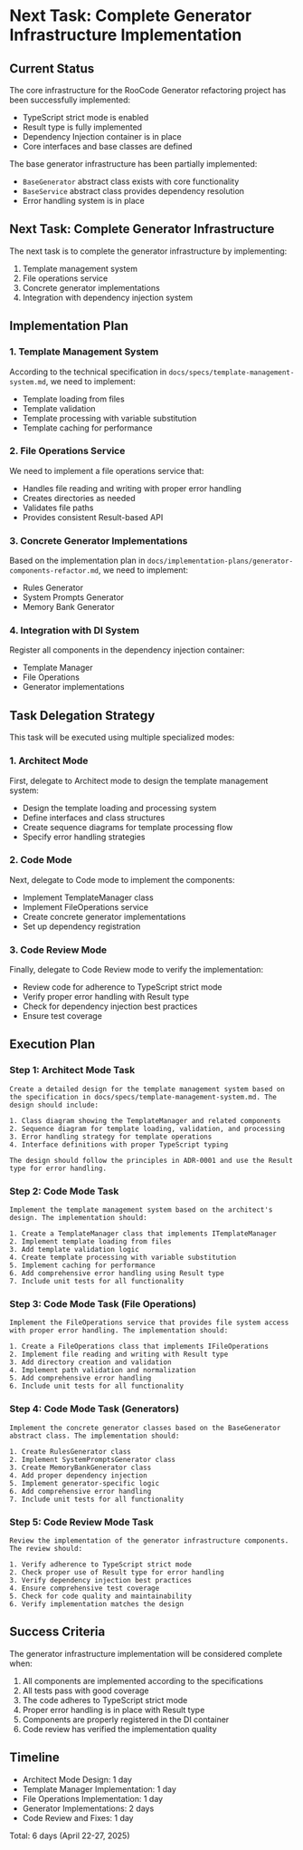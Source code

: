 # Next Task: Complete Generator Infrastructure Implementation

## Current Status

The core infrastructure for the RooCode Generator refactoring project has been successfully implemented:

- TypeScript strict mode is enabled
- Result type is fully implemented
- Dependency Injection container is in place
- Core interfaces and base classes are defined

The base generator infrastructure has been partially implemented:

- `BaseGenerator` abstract class exists with core functionality
- `BaseService` abstract class provides dependency resolution
- Error handling system is in place

## Next Task: Complete Generator Infrastructure

The next task is to complete the generator infrastructure by implementing:

1. Template management system
2. File operations service
3. Concrete generator implementations
4. Integration with dependency injection system

## Implementation Plan

### 1. Template Management System

According to the technical specification in `docs/specs/template-management-system.md`, we need to implement:

- Template loading from files
- Template validation
- Template processing with variable substitution
- Template caching for performance

### 2. File Operations Service

We need to implement a file operations service that:

- Handles file reading and writing with proper error handling
- Creates directories as needed
- Validates file paths
- Provides consistent Result-based API

### 3. Concrete Generator Implementations

Based on the implementation plan in `docs/implementation-plans/generator-components-refactor.md`, we need to implement:

- Rules Generator
- System Prompts Generator
- Memory Bank Generator

### 4. Integration with DI System

Register all components in the dependency injection container:

- Template Manager
- File Operations
- Generator implementations

## Task Delegation Strategy

This task will be executed using multiple specialized modes:

### 1. Architect Mode

First, delegate to Architect mode to design the template management system:

- Design the template loading and processing system
- Define interfaces and class structures
- Create sequence diagrams for template processing flow
- Specify error handling strategies

### 2. Code Mode

Next, delegate to Code mode to implement the components:

- Implement TemplateManager class
- Implement FileOperations service
- Create concrete generator implementations
- Set up dependency registration

### 3. Code Review Mode

Finally, delegate to Code Review mode to verify the implementation:

- Review code for adherence to TypeScript strict mode
- Verify proper error handling with Result type
- Check for dependency injection best practices
- Ensure test coverage

## Execution Plan

### Step 1: Architect Mode Task

```
Create a detailed design for the template management system based on the specification in docs/specs/template-management-system.md. The design should include:

1. Class diagram showing the TemplateManager and related components
2. Sequence diagram for template loading, validation, and processing
3. Error handling strategy for template operations
4. Interface definitions with proper TypeScript typing

The design should follow the principles in ADR-0001 and use the Result type for error handling.
```

### Step 2: Code Mode Task

```
Implement the template management system based on the architect's design. The implementation should:

1. Create a TemplateManager class that implements ITemplateManager
2. Implement template loading from files
3. Add template validation logic
4. Create template processing with variable substitution
5. Implement caching for performance
6. Add comprehensive error handling using Result type
7. Include unit tests for all functionality
```

### Step 3: Code Mode Task (File Operations)

```
Implement the FileOperations service that provides file system access with proper error handling. The implementation should:

1. Create a FileOperations class that implements IFileOperations
2. Implement file reading and writing with Result type
3. Add directory creation and validation
4. Implement path validation and normalization
5. Add comprehensive error handling
6. Include unit tests for all functionality
```

### Step 4: Code Mode Task (Generators)

```
Implement the concrete generator classes based on the BaseGenerator abstract class. The implementation should:

1. Create RulesGenerator class
2. Implement SystemPromptsGenerator class
3. Create MemoryBankGenerator class
4. Add proper dependency injection
5. Implement generator-specific logic
6. Add comprehensive error handling
7. Include unit tests for all functionality
```

### Step 5: Code Review Mode Task

```
Review the implementation of the generator infrastructure components. The review should:

1. Verify adherence to TypeScript strict mode
2. Check proper use of Result type for error handling
3. Verify dependency injection best practices
4. Ensure comprehensive test coverage
5. Check for code quality and maintainability
6. Verify implementation matches the design
```

## Success Criteria

The generator infrastructure implementation will be considered complete when:

1. All components are implemented according to the specifications
2. All tests pass with good coverage
3. The code adheres to TypeScript strict mode
4. Proper error handling is in place with Result type
5. Components are properly registered in the DI container
6. Code review has verified the implementation quality

## Timeline

- Architect Mode Design: 1 day
- Template Manager Implementation: 1 day
- File Operations Implementation: 1 day
- Generator Implementations: 2 days
- Code Review and Fixes: 1 day

Total: 6 days (April 22-27, 2025)
